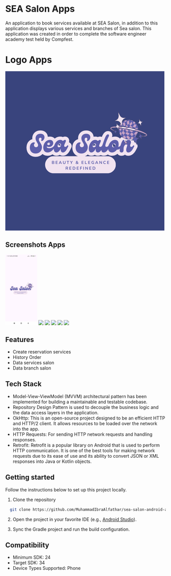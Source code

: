 
# SEA Salon Apps

An application to book services available at SEA Salon, in addition to this application displays various services and branches of Sea salon. This application was created in order to complete the software engineer academy test held by Compfest.

# Logo Apps

![Logo](https://github.com/MuhammadIbraAlfathar/assets/blob/main/logo_sea.png?raw=true)


## Screenshots Apps

<p float="left">
  <img src="https://github.com/MuhammadIbraAlfathar/assets/blob/main/Screenshot_2024-06-24-11-37-04-256_com.example.seasalonapp.jpg?raw=true" width="100" />
  <img src="https://i.imgur.com/OAaRc94.png" width="100" /> 
  <img src="https://i.imgur.com/CeNKE5M.png" width="100" />
  <img src="https://i.imgur.com/oSB5G6K.png" width="100" />
  <img src="https://i.imgur.com/ZeYjsIz.png" width="100" />
  <img src="https://i.imgur.com/JkrGYRT.png" width="100" />
</p>




## Features

- Create reservation services
- History Order
- Data services salon
- Data branch salon


## Tech Stack

* Model-View-ViewModel (MVVM) architectural pattern has been implemented for building a maintainable and testable codebase.
* Repository Design Pattern is used to decouple the business logic and the data access layers in the application.
* OkHttp: This is an open-source project designed to be an efficient HTTP and HTTP/2 client. It allows resources to be loaded over the network into the app.
* HTTP Requests: For sending HTTP network requests and handling responses.
* Retrofit: Retrofit is a popular library on Android that is used to perform HTTP communication. It is one of the best tools for making network requests due to its ease of use and its ability to convert JSON or XML responses into Java or Kotlin objects.

## Getting started

Follow the instructions below to set up this project locally.

1. Clone the repository

```bash
  git clone https://github.com/MuhammadIbraAlfathar/sea-salon-android-app.git
```
2.  Open the project in your favorite IDE (e.g., [Android Studio](https://developer.android.com/studio)).

3. Sync the Gradle project and run the build configuration.
## Compatibility

* Minimum SDK: 24
* Target SDK: 34
* Device Types Supported: Phone

